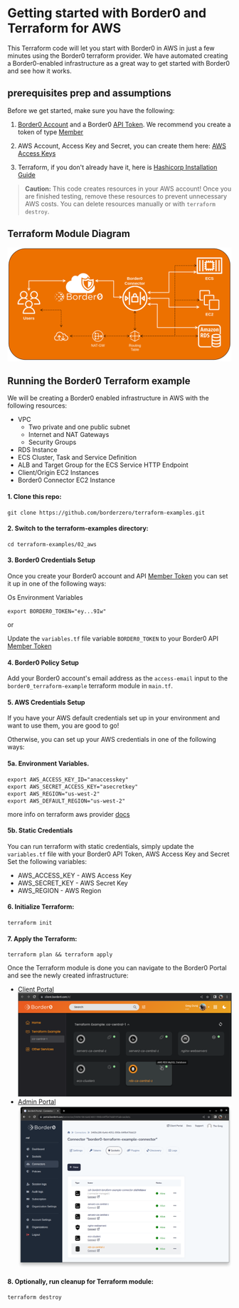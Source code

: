 # Getting started with Border0 and Terraform for AWS
This Terraform code will let you start with Border0 in AWS in just a few minutes using the Border0 terraform provider. 
We have automated creating a Border0-enabled infrastructure as a great way to get started with Border0 and see how it works.

## prerequisites prep and assumptions
Before we get started, make sure you have the following:

1. [Border0 Account](https://docs.border0.com/docs/signup) and a Border0 [API Token](https://docs.border0.com/docs/creating-access-token). We recommend you create a token of type [Member](https://portal.border0.com/organizations/current?tab=new_token)

2. AWS Account, Access Key and Secret, you can create them here: [AWS Access Keys](https://console.aws.amazon.com/iam/home?#/security_credentials)

3. Terraform, if you don't already have it, here is [Hashicorp Installation Guide](https://learn.hashicorp.com/tutorials/terraform/install-cli)

> **Caution:** This code creates resources in your AWS account! Once you are finished testing, remove these resources to prevent unnecessary AWS costs. You can delete resources manually or with `terraform destroy`.

## Terraform Module Diagram
![Terraform Module Diagram](diagram.png)
## Running the Border0 Terraform example
We will be creating a Border0 enabled infrastructure in AWS with the following resources:
- VPC
    - Two private and one public subnet
    - Internet and NAT Gateways
    - Security Groups
- RDS Instance
- ECS Cluster, Task and Service Definition
- ALB and Target Group for the ECS Service HTTP Endpoint
- Client/Origin EC2 Instances
- Border0 Connector EC2 Instance


#### 1. Clone this repo:
```
git clone https://github.com/borderzero/terraform-examples.git
```

#### 2. Switch to the terraform-examples directory:
```
cd terraform-examples/02_aws
```
#### 3. Border0 Credentials Setup

Once you create your Border0 account and API [Member Token](https://portal.border0.com/organizations/current?tab=new_token) you can set it up in one of the following ways:

Os Environment Variables
```
export BORDER0_TOKEN="ey...9Iw"
```
or 

Update the ``variables.tf`` file variable ``BORDER0_TOKEN`` to your Border0 API [Member Token](https://portal.border0.com/organizations/current?tab=new_token)

#### 4. Border0 Policy Setup

Add your Border0 account's email address as the `access-email` input to the `border0_terraform-example` terraform module in `main.tf`.

#### 5. AWS Credentials Setup

If you have your AWS default credentials set up in your environment and want to use them, you are good to go! 

Otherwise, you can set up your AWS credentials in one of the following ways:

#### 5a. Environment Variables.
```
export AWS_ACCESS_KEY_ID="anaccesskey"
export AWS_SECRET_ACCESS_KEY="asecretkey"
export AWS_REGION="us-west-2"
export AWS_DEFAULT_REGION="us-west-2"
```

more info on terraform aws provider [docs](https://registry.terraform.io/providers/hashicorp/aws/latest/docs)

#### 5b. Static Credentials
You can run terraform with static credentials, simply update the ``variables.tf`` file with your Border0 API Token, AWS Access Key and Secret
<br>Set the following variables:
- AWS_ACCESS_KEY - AWS Access Key
- AWS_SECRET_KEY - AWS Secret Key
- AWS_REGION - AWS Region


#### 6. Initialize Terraform:
```
terraform init
```
#### 7. Apply the Terraform:
```
terraform plan && terraform apply
```
Once the Terraform module is done you can navigate to the Border0 Portal and see the newly created infrastructure:
- [Client Portal](https://client.border0.com/#/login)
[![Client Portal](client-portal.png)](https://client.border0.com)
- [Admin Portal](https://portal.border0.com/mysockets)
[![Admin Portal](admin-portal.png)](https://portal.border0.com)

#### 8. Optionally, run cleanup for Terraform module:
```
terraform destroy
```
